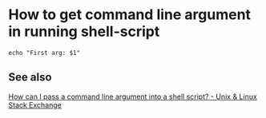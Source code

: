 # How to get command line argument in running shell-script

    echo "First arg: $1"

## See also

[How can I pass a command line argument into a shell script? - Unix &amp; Linux Stack Exchange](https://unix.stackexchange.com/questions/31414/how-can-i-pass-a-command-line-argument-into-a-shell-script)
